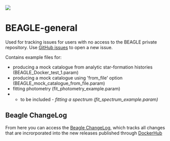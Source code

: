 [![](https://badgen.net/badge/icon/Join%20us%20on%20Slack?icon=slack&label)]([[https://kubernetes.slack.com/messages/C87MF1RFD](https://join.slack.com/t/beaglenewusers/shared_invite/zt-2e0o2e9jr-tqMrNLGDb1Q40V9l8pPZ2A)](https://join.slack.com/t/beaglenewusers/shared_invite/zt-2e0o2e9jr-tqMrNLGDb1Q40V9l8pPZ2A))

# BEAGLE-general

Used for tracking issues for users with no access to the BEAGLE private repository. Use [GitHub issues](https://github.com/jacopo-chevallard/BEAGLE-general/issues) to open a new issue. 


Contains example files for:
* producing a mock catalogue from analytic star-formation histories (BEAGLE_Docker_test_1.param)
* producing a mock catalogue using 'from_file' option (BEAGLE_mock_catalogue_from_file.param)
* fitting photometry (fit_photometry_example.param)
* - to be included - *fitting a spectrum (fit_spectrum_example.param)*

## Beagle ChangeLog

From here you can access the [Beagle ChangeLog](https://beagle.netlify.com/), which tracks all changes that are incrorporated into the new releases published through [DockerHub](https://cloud.docker.com/u/beagletool/repository/docker/beagletool/beagle)  
